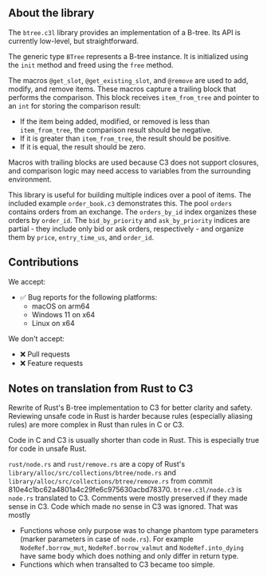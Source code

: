 ## About the library

The `btree.c3l` library provides an implementation of a B-tree.
Its API is currently low-level, but straightforward.

The generic type `BTree` represents a B-tree instance. It is initialized using the `init` method
and freed using the `free` method.

The macros `@get_slot`, `@get_existing_slot`, and `@remove` are used to add, modify, and remove items.
These macros capture a trailing block that performs the comparison. This block receives `item_from_tree`
and pointer to an `int` for storing the comparison result:

- If the item being added, modified, or removed is less than `item_from_tree`,
  the comparison result should be negative.
- If it is greater than `item_from_tree`, the result should be positive.
- If it is equal, the result should be zero.

Macros with trailing blocks are used because C3 does not support closures,
and comparison logic may need access to variables from the surrounding environment.

This library is useful for building multiple indices over a pool of items.
The included example `order_book.c3` demonstrates this.
The pool `orders` contains orders from an exchange.
The `orders_by_id` index organizes these orders by `order_id`.
The `bid_by_priority` and `ask_by_priority` indices are partial - they include
only bid or ask orders, respectively - and organize them by `price`, `entry_time_us`, and `order_id`.

## Contributions

We accept:

- ✅ Bug reports for the following platforms:
  - macOS on arm64
  - Windows 11 on x64
  - Linux on x64

We don't accept:

- ❌ Pull requests
- ❌ Feature requests

## Notes on translation from Rust to C3

Rewrite of Rust's B-tree implementation to C3 for better clarity and safety.
Reviewing unsafe code in Rust is harder because rules (especially aliasing rules)
are more complex in Rust than rules in C or C3.

Code in C and C3 is usually shorter than code in Rust.
This is especially true for code in unsafe Rust.

`rust/node.rs` and `rust/remove.rs` are a copy of Rust's
`library/alloc/src/collections/btree/node.rs`
and `library/alloc/src/collections/btree/remove.rs`
from commit 810e4c1bc62a4801a4c29fe6c975630acbd78370.
`btree.c3l/node.c3` is `node.rs` translated to C3.
Comments were mostly preserved if they made sense in C3.
Code which made no sense in C3 was ignored. That was mostly

- Functions whose only purpose was to change phantom type parameters
  (marker parameters in case of `node.rs`).
  For example `NodeRef.borrow_mut`, `NodeRef.borrow_valmut` and `NodeRef.into_dying`
  have same body which does nothing and only differ in return type.
- Functions which when transalted to C3 became too simple.
